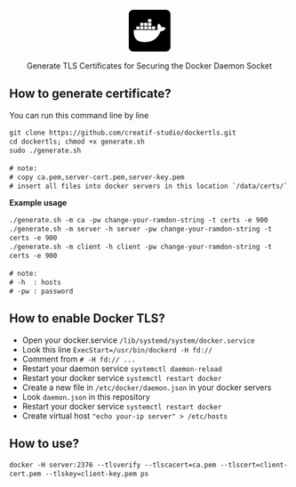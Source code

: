 <p align="center">
  <a href="https://github.com/creatif-studio/dockertls">
    <img alt="Docker TLS" width="75px" height="75px" src="./assets/logo.png">
  </a>
</p>

<p align="center">
  Generate TLS Certificates for Securing the Docker Daemon Socket
</p>

## How to generate certificate?

You can run this command line by line

```
git clone https://github.com/creatif-studio/dockertls.git
cd dockertls; chmod +x generate.sh
sudo ./generate.sh

# note:
# copy ca.pem,server-cert.pem,server-key.pem
# insert all files into docker servers in this location `/data/certs/`
```

**Example usage**

```
./generate.sh -m ca -pw change-your-ramdon-string -t certs -e 900
./generate.sh -m server -h server -pw change-your-ramdon-string -t certs -e 900
./generate.sh -m client -h client -pw change-your-ramdon-string -t certs -e 900

# note:
# -h  : hosts
# -pw : password
```

## How to enable Docker TLS?

- Open your docker.service `/lib/systemd/system/docker.service`
- Look this line `ExecStart=/usr/bin/dockerd -H fd://`
- Comment from `# -H fd:// ...`
- Restart your daemon service `systemctl daemon-reload`
- Restart your docker service `systemctl restart docker`
- Create a new file in `/etc/docker/daemon.json` in your docker servers
- Look `daemon.json` in this repository
- Restart your docker service `systemctl restart docker`
- Create virtual host `"echo your-ip server" > /etc/hosts`

## How to use?

```
docker -H server:2376 --tlsverify --tlscacert=ca.pem --tlscert=client-cert.pem --tlskey=client-key.pem ps
```
